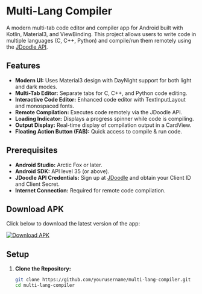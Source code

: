 # Multi-Lang Compiler

A modern multi-tab code editor and compiler app for Android built with Kotlin, Material3, and ViewBinding. This project allows users to write code in multiple languages (C, C++, Python) and compile/run them remotely using the [JDoodle API](https://www.jdoodle.com/compiler-api).

## Features

- **Modern UI:** Uses Material3 design with DayNight support for both light and dark modes.
- **Multi-Tab Editor:** Separate tabs for C, C++, and Python code editing.
- **Interactive Code Editor:** Enhanced code editor with TextInputLayout and monospaced fonts.
- **Remote Compilation:** Executes code remotely via the JDoodle API.
- **Loading Indicator:** Displays a progress spinner while code is compiling.
- **Output Display:** Real-time display of compilation output in a CardView.
- **Floating Action Button (FAB):** Quick access to compile & run code.

## Prerequisites

- **Android Studio:** Arctic Fox or later.
- **Android SDK:** API level 35 (or above).
- **JDoodle API Credentials:** Sign up at [JDoodle](https://www.jdoodle.com/compiler-api) and obtain your Client ID and Client Secret.
- **Internet Connection:** Required for remote code compilation.

## Download APK

Click below to download the latest version of the app:

[![Download APK](https://img.shields.io/badge/Download-APK-blue?style=for-the-badge&logo=android)](APK/app-debug.apk)

## Setup

1. **Clone the Repository:**

   ```bash
   git clone https://github.com/yourusername/multi-lang-compiler.git
   cd multi-lang-compiler
